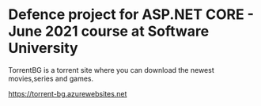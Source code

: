 # Defence project for ASP.NET CORE - June 2021 course at Software University
TorrentBG is a torrent site where you can download the newest movies,series and games.

https://torrent-bg.azurewebsites.net
